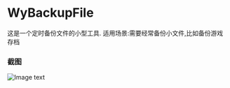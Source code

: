 # WyBackupFile

  这是一个定时备份文件的小型工具.
  适用场景:需要经常备份小文件,比如备份游戏存档
  
### 截图
![Image text](https://raw.githubusercontent.com/vinyumao/WyBackupFile/master/screenshot/screenshot.png)
